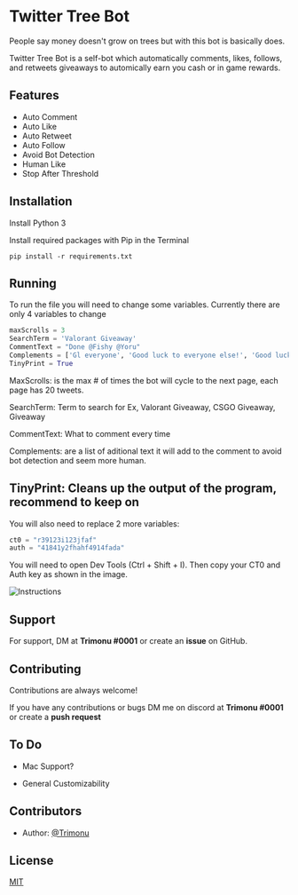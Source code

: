 
# Twitter Tree Bot

People say money doesn't grow on trees but with this bot 
is basically does.

Twitter Tree Bot is a self-bot which automatically 
comments, likes, follows, and retweets giveaways to automically 
earn you cash or in game rewards.


## Features

- Auto Comment
- Auto Like
- Auto Retweet
- Auto Follow
- Avoid Bot Detection
- Human Like
- Stop After Threshold 


## Installation

Install Python 3

Install required packages with Pip in the Terminal

```
pip install -r requirements.txt
```

## Running

To run the file you will need to change some variables.
Currently there are only 4 variables to change 
```py
maxScrolls = 3
SearchTerm = 'Valorant Giveaway'
CommentText = "Done @Fishy @Yoru"
Complements = ['Gl everyone', 'Good luck to everyone else!', 'Good luck to everybody', 'Bless you for giving this away', 'Appreciate the giveaway', 'Best of luck to everyone!']
TinyPrint = True
```

MaxScrolls: is the max # of times the bot will cycle to the next page, each page has 20 tweets.

SearchTerm: Term to search for Ex, Valorant Giveaway, CSGO Giveaway, Giveaway

CommentText: What to comment every time

Complements: are a list of aditional text it will add to the comment to avoid bot detection and seem more human.

TinyPrint: Cleans up the output of the program, recommend to keep on
---
You will also need to replace 2 more variables:
```py
ct0 = "r39123i123jfaf"
auth = "41841y2fhahf4914fada"
```
You will need to open Dev Tools (Ctrl + Shift + I). Then copy your CT0 and Auth key as shown in the image.

![Instructions](https://imgur.com/MOZ87ct.png)

## Support

For support, DM at **Trimonu #0001** or create an **issue** on GitHub.


## Contributing

Contributions are always welcome!

If you have any contributions or bugs DM me on discord at **Trimonu #0001**
or create a **push request**


## To Do

- Mac Support?

- General Customizability


## Contributors

- Author: [@Trimonu](https://www.github.com/Trimonu)


## License

[MIT](https://choosealicense.com/licenses/mit/)

